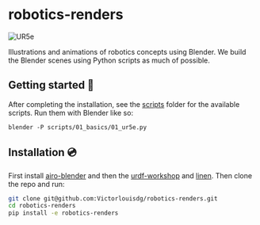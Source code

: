 # robotics-renders

![UR5e](https://i.imgur.com/mNYP60Y.png)

Illustrations and animations of robotics concepts using Blender.
We build the Blender scenes using Python scripts as much of possible.

## Getting started :rocket:

After completing the installation, see the [scripts](./scripts/) folder for the available scripts.
Run them with Blender like so:

```
blender -P scripts/01_basics/01_ur5e.py
```


## Installation :cd:

First install [airo-blender](https://github.com/airo-ugent/airo-blender) and then the [urdf-workshop](https://github.com/Victorlouisdg/urdf-workshop) and [linen](https://github.com/Victorlouisdg/linen).
Then clone the repo and run:
```bash
git clone git@github.com:Victorlouisdg/robotics-renders.git
cd robotics-renders
pip install -e robotics-renders
```